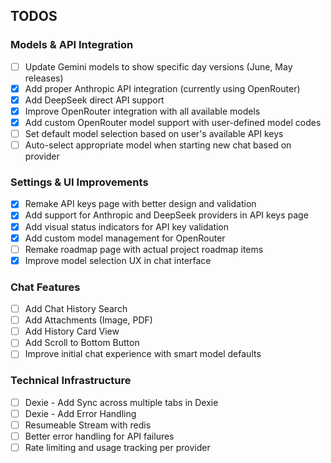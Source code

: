 ## TODOS

### Models & API Integration
- [ ] Update Gemini models to show specific day versions (June, May releases)
- [x] Add proper Anthropic API integration (currently using OpenRouter)
- [x] Add DeepSeek direct API support
- [x] Improve OpenRouter integration with all available models
- [x] Add custom OpenRouter model support with user-defined model codes
- [ ] Set default model selection based on user's available API keys
- [ ] Auto-select appropriate model when starting new chat based on provider

### Settings & UI Improvements
- [x] Remake API keys page with better design and validation
- [x] Add support for Anthropic and DeepSeek providers in API keys page
- [x] Add visual status indicators for API key validation
- [x] Add custom model management for OpenRouter
- [ ] Remake roadmap page with actual project roadmap items
- [x] Improve model selection UX in chat interface

### Chat Features
- [ ] Add Chat History Search
- [ ] Add Attachments (Image, PDF)
- [ ] Add History Card View
- [ ] Add Scroll to Bottom Button
- [ ] Improve initial chat experience with smart model defaults

### Technical Infrastructure
- [ ] Dexie - Add Sync across multiple tabs in Dexie
- [ ] Dexie - Add Error Handling
- [ ] Resumeable Stream with redis
- [ ] Better error handling for API failures
- [ ] Rate limiting and usage tracking per provider
